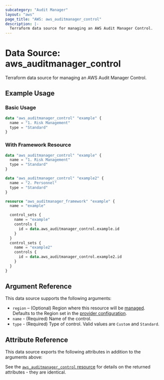 ```yaml
---
subcategory: "Audit Manager"
layout: "aws"
page_title: "AWS: aws_auditmanager_control"
description: |-
  Terraform data source for managing an AWS Audit Manager Control.
---
```


# Data Source: aws_auditmanager_control

Terraform data source for managing an AWS Audit Manager Control.

## Example Usage

### Basic Usage

```terraform
data "aws_auditmanager_control" "example" {
  name = "1. Risk Management"
  type = "Standard"
}
```

### With Framework Resource

```terraform
data "aws_auditmanager_control" "example" {
  name = "1. Risk Management"
  type = "Standard"
}

data "aws_auditmanager_control" "example2" {
  name = "2. Personnel"
  type = "Standard"
}

resource "aws_auditmanager_framework" "example" {
  name = "example"

  control_sets {
    name = "example"
    controls {
      id = data.aws_auditmanager_control.example.id
    }
  }
  control_sets {
    name = "example2"
    controls {
      id = data.aws_auditmanager_control.example2.id
    }
  }
}
```

## Argument Reference

This data source supports the following arguments:

* `region` – (Optional) Region where this resource will be [managed](https://docs.aws.amazon.com/general/latest/gr/rande.html#regional-endpoints). Defaults to the Region set in the [provider configuration](https://registry.terraform.io/providers/hashicorp/aws/latest/docs#aws-configuration-reference).
* `name` - (Required) Name of the control.
* `type` - (Required) Type of control. Valid values are `Custom` and `Standard`.

## Attribute Reference

This data source exports the following attributes in addition to the arguments above:

See the [`aws_auditmanager_control` resource](/docs/providers/aws/r/auditmanager_control.html) for details on the returned attributes - they are identical.
